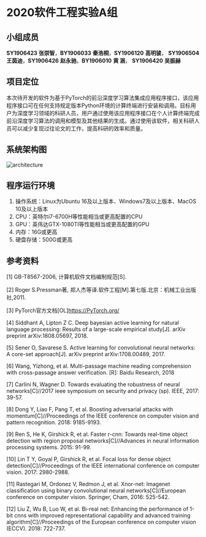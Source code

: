 # 2020软件工程实验A组
## 小组成员
**SY1906423** **张崇智**，**BY1906033** **秦浩桐**，**SY1906120** **高明骏**，
**SY1906504** **王茵迪**，**SY1906426** **赵永驰**，**BY1906010** **黄  涵**，
**SY1906420** **吴振赫**

## 项目定位
本次待开发的软件为基于PyTorch的前沿深度学习算法集成应用程序接口，该应用程序接口可在任何支持规定版本Python环境的计算终端进行安装和调用。目标用户为深度学习领域的科研人员，用户通过使用该应用程序接口在个人计算终端完成前沿深度学习算法的调用和模型及其他结果的生成。通过使用该软件，相关科研人员可以减少复现过往论文的工作，提高科研的效率和质量。

## 系统架构图
![architecture](C:\Users\Phoenix\Desktop\architecture.jpg)

## 程序运行环境

1. 操作系统：Linux为Ubuntu 16及以上版本、Windows7及以上版本、MacOS 10及以上版本
2. CPU：英特尔i7-6700H等性能相当或更高配置的CPU
3. GPU：英伟达GTX-1080TI等性能相当或更高配置的GPU
4. 内存：16G或更高
5. 硬盘存储：500G或更高

## 参考资料

[1] GB-T8567-2006, 计算机软件文档编制规范[S].

[2] Roger S.Pressman著, 郑人杰等译.软件工程[M].第七版.北京：机械工业出版社,2011.

[3] PyTorch官方文档[OL]https://PyTorch.org/

[4] Siddhant A, Lipton Z C. Deep bayesian active learning for natural language processing: Results of a large-scale empirical study[J]. arXiv preprint arXiv:1808.05697, 2018.

[5] Sener O, Savarese S. Active learning for convolutional neural networks: A core-set approach[J]. arXiv preprint arXiv:1708.00489, 2017.

[6] Wang, Yizhong, et al. Multi-passage machine reading comprehension with cross-passage answer verification. [R]: Baidu Research, 2018

[7] Carlini N, Wagner D. Towards evaluating the robustness of neural networks[C]//2017 ieee symposium on security and privacy (sp). IEEE, 2017: 39-57.

[8] Dong Y, Liao F, Pang T, et al. Boosting adversarial attacks with momentum[C]//Proceedings of the IEEE conference on computer vision and pattern recognition. 2018: 9185-9193.

[9] Ren S, He K, Girshick R, et al. Faster r-cnn: Towards real-time object detection with region proposal networks[C]//Advances in neural information processing systems. 2015: 91-99.

[10] Lin T Y, Goyal P, Girshick R, et al. Focal loss for dense object detection[C]//Proceedings of the IEEE international conference on computer vision. 2017: 2980-2988.

[11] Rastegari M, Ordonez V, Redmon J, et al. Xnor-net: Imagenet classification using binary convolutional neural networks[C]//European conference on computer vision. Springer, Cham, 2016: 525-542.

[12] Liu Z, Wu B, Luo W, et al. Bi-real net: Enhancing the performance of 1-bit cnns with improved representational capability and advanced training algorithm[C]//Proceedings of the European conference on computer vision (ECCV). 2018: 722-737.

